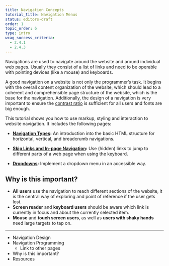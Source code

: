 ```yaml
---
title: Navigation Concepts
tutorial_title: Navigation Menus
status: editors-draft
order: 1
topic_order: 6
type: intro
wcag_success_criteria:
  - 2.4.1
  - 2.4.3
---
```


Navigations are used to navigate around the website and around individual web pages. Usually they consist of a list of links and need to be operable with pointing devices (like a mouse) and keyboards.

A good navigation on a website is not only the programmer’s task. It begins with the overall content organization of the website, which should lead to a coherent and comprehensible page structure of the website, which is the base for the navigation. Additionally, the design of a navigation is very important to ensure the [contrast ratio](/fundamentals/color.html) is sufficient for all users and fonts are big enough.

This tutorial shows you how to use markup, styling and interaction to website navigation. It includes the following pages:

* **[Navigation Types](types.html):** An introduction into the basic HTML structure for horizontal, vertical, and breadcrumb navigations.

* **[Skip Links and In-page Navigation](in-page.html):** Use (hidden) links to jump to different parts of a web page when using the keyboard.

* **[Dropdowns](dropdowns.html):** Implement a dropdown menu in an accessible way.

## Why is this important?

* **All users** use the navigation to reach different sections of the website, it is the central way of exploring and point of reference if the user gets lost.
* **Screen reader** and **keyboard users** should be aware which link is currently in focus and about the currently selected item.
* **Mouse** and **touch screen users**, as well as **users with shaky hands** need large targets to tap on.


***

* Navigation Design
* Navigation Programming
  * Link to other pages
* Why is this important?
* Resources
